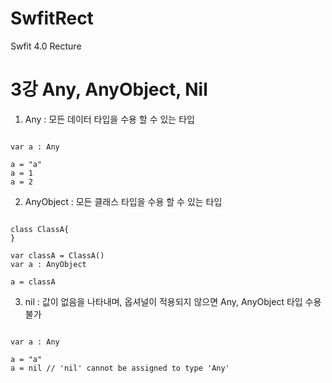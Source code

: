 # SwfitRect
Swfit 4.0 Recture

3강 Any, AnyObject, Nil
===========
1. Any : 모든 데이터 타입을 수용 할 수 있는 타입
<pre><code>
var a : Any

a = "a"
a = 1
a = 2
</pre></code>

2. AnyObject : 모든 클래스 타입을 수용 할 수 있는 타입
<pre><code>
class ClassA{
}

var classA = ClassA()
var a : AnyObject

a = classA
</pre></code>

3. nil : 값이 없음을 나타내며, 옵셔널이 적용되지 않으면 Any, AnyObject 타입 수용 불가
<pre><code>
var a : Any

a = "a"
a = nil // 'nil' cannot be assigned to type 'Any'
</pre></code>
